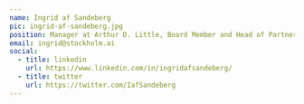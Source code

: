 ```yaml
---
name: Ingrid af Sandeberg
pic: ingrid-af-sandeberg.jpg
position: Manager at Arthur D. Little, Board Member and Head of Partnerships of Stockholm AI
email: ingrid@stockholm.ai
social:
  - title: linkedin
    url: https://www.linkedin.com/in/ingridafsandeberg/
  - title: twitter
    url: https://twitter.com/IafSandeberg
---
```

